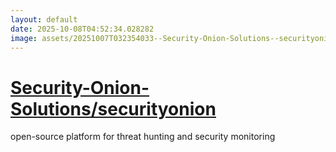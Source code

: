 ```yaml
---
layout: default
date: 2025-10-08T04:52:34.028282
image: assets/20251007T032354033--Security-Onion-Solutions--securityonion--20251007T034337912--cropped.png
---
```


# [Security-Onion-Solutions/securityonion](https://github.com/Security-Onion-Solutions/securityonion)

open-source platform for threat hunting and security monitoring
